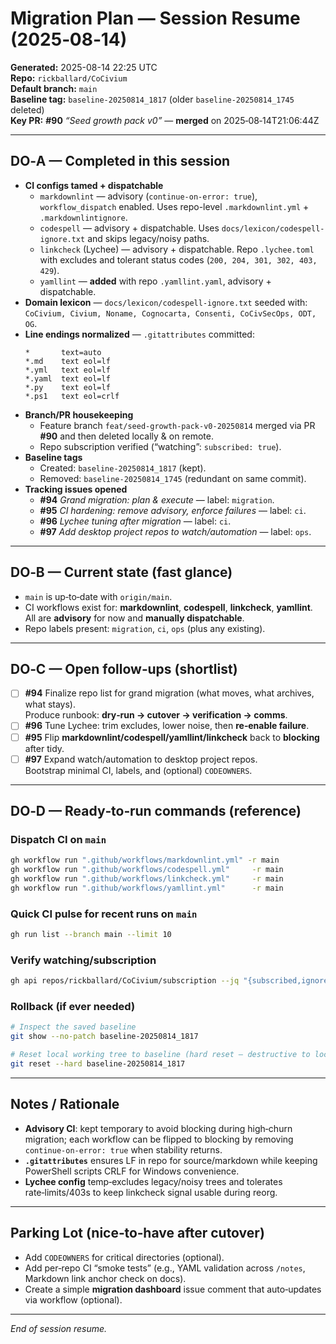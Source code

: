 # Migration Plan — Session Resume (2025‑08‑14)

**Generated:** 2025-08-14 22:25 UTC  
**Repo:** `rickballard/CoCivium`  
**Default branch:** `main`  
**Baseline tag:** `baseline-20250814_1817` (older `baseline-20250814_1745` deleted)  
**Key PR:** **#90** _“Seed growth pack v0”_ — **merged** on 2025‑08‑14T21:06:44Z

---

## DO‑A — Completed in this session

- **CI configs tamed + dispatchable**
  - `markdownlint` — advisory (`continue-on-error: true`), `workflow_dispatch` enabled. Uses repo-level `.markdownlint.yml` + `.markdownlintignore`.
  - `codespell` — advisory + dispatchable. Uses `docs/lexicon/codespell-ignore.txt` and skips legacy/noisy paths.
  - `linkcheck` (Lychee) — advisory + dispatchable. Repo `.lychee.toml` with excludes and tolerant status codes (`200, 204, 301, 302, 403, 429`).
  - `yamllint` — **added** with repo `.yamllint.yaml`, advisory + dispatchable.
- **Domain lexicon** — `docs/lexicon/codespell-ignore.txt` seeded with: `CoCivium, Civium, Noname, Cognocarta, Consenti, CoCivSecOps, ODT, OG`.
- **Line endings normalized** — `.gitattributes` committed:
  ```gitattributes
  *       text=auto
  *.md    text eol=lf
  *.yml   text eol=lf
  *.yaml  text eol=lf
  *.py    text eol=lf
  *.ps1   text eol=crlf
  ```
- **Branch/PR housekeeping**
  - Feature branch `feat/seed-growth-pack-v0-20250814` merged via PR **#90** and then deleted locally & on remote.
  - Repo subscription verified (“watching”: `subscribed: true`).
- **Baseline tags**
  - Created: `baseline-20250814_1817` (kept).
  - Removed: `baseline-20250814_1745` (redundant on same commit).
- **Tracking issues opened**
  - **#94** *Grand migration: plan & execute* — label: `migration`.
  - **#95** *CI hardening: remove advisory, enforce failures* — label: `ci`.
  - **#96** *Lychee tuning after migration* — label: `ci`.
  - **#97** *Add desktop project repos to watch/automation* — label: `ops`.

---

## DO‑B — Current state (fast glance)

- `main` is up‑to‑date with `origin/main`.
- CI workflows exist for: **markdownlint**, **codespell**, **linkcheck**, **yamllint**.  
  All are **advisory** for now and **manually dispatchable**.
- Repo labels present: `migration`, `ci`, `ops` (plus any existing).

---

## DO‑C — Open follow‑ups (shortlist)

- [ ] **#94** Finalize repo list for grand migration (what moves, what archives, what stays).  
      Produce runbook: **dry‑run → cutover → verification → comms**.
- [ ] **#96** Tune Lychee: trim excludes, lower noise, then **re‑enable failure**.
- [ ] **#95** Flip **markdownlint/codespell/yamllint/linkcheck** back to **blocking** after tidy.
- [ ] **#97** Expand watch/automation to desktop project repos.  
      Bootstrap minimal CI, labels, and (optional) `CODEOWNERS`.

---

## DO‑D — Ready‑to‑run commands (reference)

### Dispatch CI on `main`
```bash
gh workflow run ".github/workflows/markdownlint.yml" -r main
gh workflow run ".github/workflows/codespell.yml"     -r main
gh workflow run ".github/workflows/linkcheck.yml"     -r main
gh workflow run ".github/workflows/yamllint.yml"      -r main
```

### Quick CI pulse for recent runs on `main`
```bash
gh run list --branch main --limit 10
```

### Verify watching/subscription
```bash
gh api repos/rickballard/CoCivium/subscription --jq "{subscribed,ignored}"
```

### Rollback (if ever needed)
```bash
# Inspect the saved baseline
git show --no-patch baseline-20250814_1817

# Reset local working tree to baseline (hard reset – destructive to local changes)
git reset --hard baseline-20250814_1817
```

---

## Notes / Rationale

- **Advisory CI**: kept temporary to avoid blocking during high‑churn migration; each workflow can be flipped to blocking by removing `continue-on-error: true` when stability returns.
- **`.gitattributes`** ensures LF in repo for source/markdown while keeping PowerShell scripts CRLF for Windows convenience.
- **Lychee config** temp‑excludes legacy/noisy trees and tolerates rate‑limits/403s to keep linkcheck signal usable during reorg.

---

## Parking Lot (nice‑to‑have after cutover)

- Add `CODEOWNERS` for critical directories (optional).
- Add per‑repo CI “smoke tests” (e.g., YAML validation across `/notes`, Markdown link anchor check on docs).
- Create a simple **migration dashboard** issue comment that auto‑updates via workflow (optional).

---

*End of session resume.*